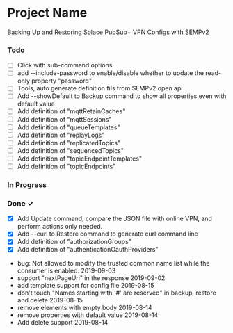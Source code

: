 # Project Name

Backing Up and Restoring Solace PubSub+ VPN Configs with SEMPv2

### Todo

- [ ] Click with sub-command options  
- [ ] add --include-password to  enable/disable whether to update the read-only property "password"  
- [ ] Tools, auto generate definition fils from  SEMPv2 open api  
- [ ] Add --showDefault to Backup command to show  all properties even with default value  
- [ ] Add definition of "mqttRetainCaches"  
- [ ] Add definition of "mqttSessions"  
- [ ] Add definition of "queueTemplates"  
- [ ] Add definition of "replayLogs"  
- [ ] Add definition of "replicatedTopics"  
- [ ] Add definition of "sequencedTopics"  
- [ ] Add definition of "topicEndpointTemplates"  
- [ ] Add definition of "topicEndpoints"  

### In Progress


### Done ✓

- [x] Add Update command, compare the JSON file with online VPN, and perform actions only needed.  
- [x] Add  --curl to Restore command to generate curl  command line  
- [x] Add definition of "authorizationGroups"  
- [x] Add definition of "authenticationOauthProviders"  
- bug: Not allowed to modify the trusted common name list while the consumer is enabled. 2019-09-03  
- support "nextPageUri" in the response 2019-09-02  
- add template support for config file 2019-08-15  
- don't touch "Names starting with '#' are reserved" in backup, restore and delete 2019-08-15  
- remove elements with empty body 2019-08-14  
- remove properties with default value 2019-08-14  
- Add delete support 2019-08-14  

